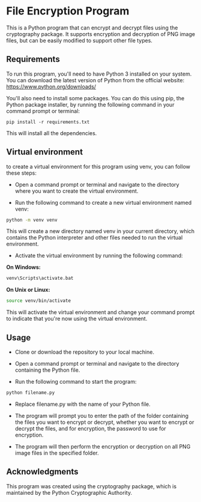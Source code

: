 # File Encryption Program

This is a Python program that can encrypt and decrypt files using the cryptography package. It supports encryption and decryption of PNG image files, but can be easily modified to support other file types.

## Requirements

To run this program, you'll need to have Python 3 installed on your system. You can download the latest version of Python from the official website: https://www.python.org/downloads/

You'll also need to install some packages. You can do this using pip, the Python package installer, by running the following command in your command prompt or terminal:

```
pip install -r requirements.txt
```

This will install all the dependencies.

## Virtual environment

to create a virtual environment for this program using venv, you can follow these steps:

- Open a command prompt or terminal and navigate to the directory where you want to create the virtual environment.

- Run the following command to create a new virtual environment named venv:

```bash
python -m venv venv
```

This will create a new directory named venv in your current directory, which contains the Python interpreter and other files needed to run the virtual environment.

- Activate the virtual environment by running the following command:

**On Windows:**

```bash
venv\Scripts\activate.bat
```

**On Unix or Linux:**

```bash
source venv/bin/activate
```

This will activate the virtual environment and change your command prompt to indicate that you're now using the virtual environment.

## Usage

- Clone or download the repository to your local machine.

- Open a command prompt or terminal and navigate to the directory containing the Python file.

- Run the following command to start the program:

```bash
python filename.py
```

- Replace filename.py with the name of your Python file.

- The program will prompt you to enter the path of the folder containing the files you want to encrypt or decrypt, whether you want to encrypt or decrypt the files, and for encryption, the password to use for encryption.

- The program will then perform the encryption or decryption on all PNG image files in the specified folder.

## Acknowledgments

This program was created using the cryptography package, which is maintained by the Python Cryptographic Authority.
